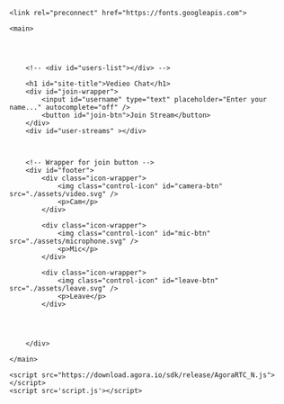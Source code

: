 <!DOCTYPE html>
<html>
<head>
    <meta charset='utf-8'>
    <meta http-equiv='X-UA-Compatible' content='IE=edge'>
    <title>Agora Demo</title>
    <meta name='viewport' content='width=device-width, initial-scale=1'>
    <link rel='stylesheet' type='text/css' media='screen' href='style.css'>
    
    <link rel="preconnect" href="https://fonts.googleapis.com">
<link rel="preconnect" href="https://fonts.gstatic.com" crossorigin>
<link href="https://fonts.googleapis.com/css2?family=Poppins:wght@200;300&family=Permanent+Marker&display=swap" rel="stylesheet">
</head>
<body>

    <main>

     


        <!-- <div id="users-list"></div> -->

        <h1 id="site-title">Vedieo Chat</h1>
        <div id="join-wrapper">
            <input id="username" type="text" placeholder="Enter your name..." autocomplete="off" />
            <button id="join-btn">Join Stream</button>
        </div>
        <div id="user-streams" ></div>
        


        <!-- Wrapper for join button -->
        <div id="footer">
            <div class="icon-wrapper">
                <img class="control-icon" id="camera-btn" src="./assets/video.svg" />
                <p>Cam</p>
            </div>

            <div class="icon-wrapper">
                <img class="control-icon" id="mic-btn" src="./assets/microphone.svg" />
                <p>Mic</p>
            </div>

            <div class="icon-wrapper">
                <img class="control-icon" id="leave-btn" src="./assets/leave.svg" />
                <p>Leave</p>
            </div>
            
           
            
            
        </div>

    </main>

    <script src="https://download.agora.io/sdk/release/AgoraRTC_N.js"></script>
    <script src='script.js'></script>
</body>
</html>
